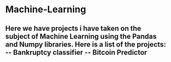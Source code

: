 # Machine-Learning
Here we have projects i have taken on the subject of Machine Learning using the Pandas and Numpy libraries. 
Here is a list of the projects:
-- Bankruptcy classifier
-- Bitcoin Predictor
-- 
